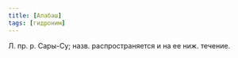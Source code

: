 ```yaml
---
title: [Алабаш]
tags: [гидроним]
---
```


Л. пр. р. Сары-Су; назв. распространяется и на ее ниж. течение.
